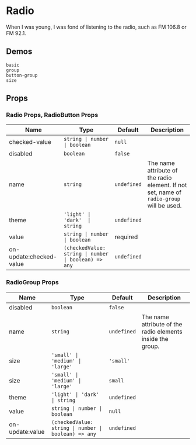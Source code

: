 # Radio
<!--single-column-->
When I was young, I was fond of listening to the radio, such as FM 106.8 or FM 92.1.
## Demos
```demo
basic
group
button-group
size
```

## Props
### Radio Props, RadioButton Props
|Name|Type|Default|Description|
|-|-|-|-|
|checked-value|`string \| number \| boolean`|`null`||
|disabled|`boolean`|`false`||
|name|`string`|`undefined`|The name attribute of the radio element. If not set, name of `radio-group` will be used.|
|theme|`'light' \| 'dark'  \| string`|`undefined`||
|value|`string \| number \| boolean`|required||
|on-update:checked-value|`(checkedValue: string \| number \| boolean) => any`|`undefined`||

### RadioGroup Props
|Name|Type|Default|Description|
|-|-|-|-|
|disabled|`boolean`|`false`||
|name|`string`|`undefined`|The name attribute of the radio elements inside the group.|
|size|`'small' \| 'medium' \| 'large'`|`'small'`||
|size|`'small' \| 'medium' \| 'large'`|`small`||
|theme|`'light' \| 'dark'  \| string`|`undefined`||
|value|`string \| number \| boolean`|`null`||
|on-update:value|`(checkedValue: string \| number \| boolean) => any`|`undefined`||
